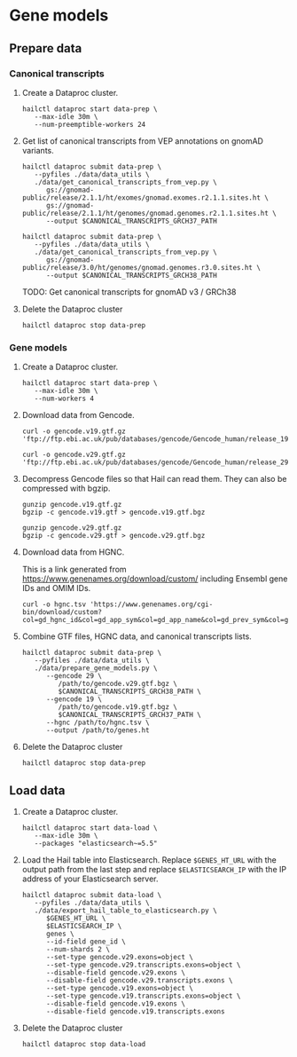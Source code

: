 # Gene models

## Prepare data

### Canonical transcripts

1. Create a Dataproc cluster.

   ```shell
   hailctl dataproc start data-prep \
      --max-idle 30m \
      --num-preemptible-workers 24
   ```

2. Get list of canonical transcripts from VEP annotations on gnomAD variants.

   ```shell
   hailctl dataproc submit data-prep \
      --pyfiles ./data/data_utils \
      ./data/get_canonical_transcripts_from_vep.py \
         gs://gnomad-public/release/2.1.1/ht/exomes/gnomad.exomes.r2.1.1.sites.ht \
         gs://gnomad-public/release/2.1.1/ht/genomes/gnomad.genomes.r2.1.1.sites.ht \
         --output $CANONICAL_TRANSCRIPTS_GRCH37_PATH
   ```

   ```shell
   hailctl dataproc submit data-prep \
      --pyfiles ./data/data_utils \
      ./data/get_canonical_transcripts_from_vep.py \
         gs://gnomad-public/release/3.0/ht/genomes/gnomad.genomes.r3.0.sites.ht \
         --output $CANONICAL_TRANSCRIPTS_GRCH38_PATH
   ```

   TODO: Get canonical transcripts for gnomAD v3 / GRCh38

3. Delete the Dataproc cluster

   ```shell
   hailctl dataproc stop data-prep
   ```

### Gene models

1. Create a Dataproc cluster.

   ```shell
   hailctl dataproc start data-prep \
      --max-idle 30m \
      --num-workers 4
   ```

2. Download data from Gencode.

   ```shell
   curl -o gencode.v19.gtf.gz 'ftp://ftp.ebi.ac.uk/pub/databases/gencode/Gencode_human/release_19/gencode.v19.annotation.gtf.gz'

   curl -o gencode.v29.gtf.gz 'ftp://ftp.ebi.ac.uk/pub/databases/gencode/Gencode_human/release_29/gencode.v29.annotation.gtf.gz'
   ```

3. Decompress Gencode files so that Hail can read them. They can also be compressed with bgzip.

   ```shell
   gunzip gencode.v19.gtf.gz
   bgzip -c gencode.v19.gtf > gencode.v19.gtf.bgz

   gunzip gencode.v29.gtf.gz
   bgzip -c gencode.v29.gtf > gencode.v29.gtf.bgz
   ```

4. Download data from HGNC.

   This is a link generated from https://www.genenames.org/download/custom/ including Ensembl gene IDs and OMIM IDs.

   ```shell
   curl -o hgnc.tsv 'https://www.genenames.org/cgi-bin/download/custom?col=gd_hgnc_id&col=gd_app_sym&col=gd_app_name&col=gd_prev_sym&col=gd_aliases&col=md_mim_id&col=md_ensembl_id&status=Approved&hgnc_dbtag=on&order_by=gd_app_sym_sort&format=text&submit=submit'
   ```

5. Combine GTF files, HGNC data, and canonical transcripts lists.

   ```shell
   hailctl dataproc submit data-prep \
      --pyfiles ./data/data_utils \
      ./data/prepare_gene_models.py \
         --gencode 29 \
            /path/to/gencode.v29.gtf.bgz \
            $CANONICAL_TRANSCRIPTS_GRCH38_PATH \
         --gencode 19 \
            /path/to/gencode.v19.gtf.bgz \
            $CANONICAL_TRANSCRIPTS_GRCH37_PATH \
         --hgnc /path/to/hgnc.tsv \
         --output /path/to/genes.ht
   ```

6. Delete the Dataproc cluster

   ```shell
   hailctl dataproc stop data-prep
   ```

## Load data

1. Create a Dataproc cluster.

   ```shell
   hailctl dataproc start data-load \
      --max-idle 30m \
      --packages "elasticsearch~=5.5"
   ```

2. Load the Hail table into Elasticsearch.
   Replace `$GENES_HT_URL` with the output path from the last step
   and replace `$ELASTICSEARCH_IP` with the IP address of your Elasticsearch server.

   ```shell
   hailctl dataproc submit data-load \
      --pyfiles ./data/data_utils \
      ./data/export_hail_table_to_elasticsearch.py \
         $GENES_HT_URL \
         $ELASTICSEARCH_IP \
         genes \
         --id-field gene_id \
         --num-shards 2 \
         --set-type gencode.v29.exons=object \
         --set-type gencode.v29.transcripts.exons=object \
         --disable-field gencode.v29.exons \
         --disable-field gencode.v29.transcripts.exons \
         --set-type gencode.v19.exons=object \
         --set-type gencode.v19.transcripts.exons=object \
         --disable-field gencode.v19.exons \
         --disable-field gencode.v19.transcripts.exons
   ```

3. Delete the Dataproc cluster
   ```shell
   hailctl dataproc stop data-load
   ```
